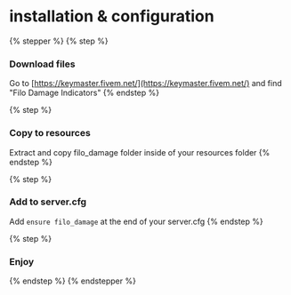 # installation & configuration

{% stepper %}
{% step %}
### Download files

Go to [https://keymaster.fivem.net/](https://keymaster.fivem.net/) and find "Filo Damage Indicators"
{% endstep %}

{% step %}
### Copy to resources

Extract and copy filo\_damage folder inside of your resources folder
{% endstep %}

{% step %}
### Add to server.cfg

Add `ensure filo_damage` at the end of your server.cfg
{% endstep %}

{% step %}
### Enjoy
{% endstep %}
{% endstepper %}

